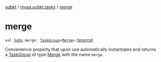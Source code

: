 [subkt](../index.md) / [myaa.subkt.tasks](index.md) / [merge](./merge.md)

# merge

`val `[`Subs`](-subs/index.md)`.merge: `[`TaskGroup`](-task-group/index.md)`<`[`Merge`](-merge/index.md)`>` [(source)](https://github.com/Myaamori/SubKt/blob/0.1.4/src/main/kotlin/myaa/subkt/tasks/asstasks.kt#L494)

Convenience property that upon use automatically instantiates and returns a
[TaskGroup](-task-group/index.md) of type [Merge](-merge/index.md) with the name `merge`.

